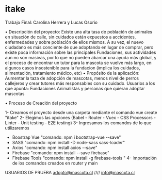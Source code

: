 # itake
Trabajo Final: Carolina Herrera y  Lucas Osorio 
 
•	Descripción del proyecto:
Existe una alta tasa de población de animales en situación de calle, sin cuidados están expuestos a accidentes, enfermedades y sobre población de ellos mismos. A su vez, el nuevo ciudadano es más conciente de que adoptando en lugar de comprar, pero existe poca información sobre las principales Fundaciones, sus actividades aun no son masivas, por lo que no pueden abarcar una ayuda más global, y el proceso de encontrar un tutor para la mascota se vuelve más largo, en algunos casos insostenible para la fundacion (implica los cuidados, alimentación, tratamiento médico, etc) 
•	Propósito de la aplicación:
Aumentar la taza de adopción de mascotas, menos nivel de perros callejeros y crear tutores más responsables con su cuidado.
	Usuarios a los que apunta:
 Fundaciones Animalistas y personas que quieran adoptar mascotas 
 
 • Proceso de Creación del proyecto 
 
1- Creamos el proyecto desde una carpeta mediante el comando vue create "itake"
2- Elegimos las opciones 
(Babel - Router - Vuex - CSS Processors - Linter - Unit testing - E2E testing)
3- Ingresamos los comandos de lo que utilizaremos 
- Boostrap Vue "comando: npm i bootstrap-vue --save"
- SASS "comando: npm install -D node-sass sass-loader"
- Axios "comando: npm install axios --save"
- Firebase "comando: npm install --save firebase"
- Firebase Tools "comando: npm install -g firebase-tools "
4- Importación de los comandos creados en router y main

USUARIOS DE PRUEBA
adopto@mascota.cl //// info@mascota.cl 

